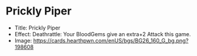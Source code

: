 # Prickly Piper
- Title:  Prickly Piper
- Effect:  Deathrattle: Your BloodGems give an extra+2 Attack this game.
- Image:  https://cards.hearthpwn.com/enUS/bgs/BG26_160_G_bg.png?198608
